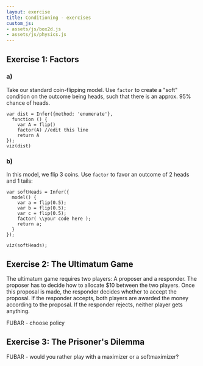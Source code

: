 ```yaml
---
layout: exercise
title: Conditioning - exercises
custom_js:
- assets/js/box2d.js
- assets/js/physics.js
---
```


## Exercise 1: Factors

### a)

Take our standard coin-flipping model. Use `factor` to create a "soft" condition on the outcome being heads, such that there is an approx. 95% chance of heads. 

~~~~
var dist = Infer({method: 'enumerate'},
  function () {
    var A = flip()
    factor(A) //edit this line
    return A
});
viz(dist)
~~~~

### b)

In this model, we flip 3 coins. Use `factor` to favor an outcome of 2 heads and 1 tails:

~~~~
var softHeads = Infer({ 
  model() {
    var a = flip(0.5);
    var b = flip(0.5);
    var c = flip(0.5);
    factor( \\your code here );
    return a;
  }
});

viz(softHeads);
~~~~

## Exercise 2: The Ultimatum Game

The ultimatum game requires two players: A proposer and a responder. The proposer has to decide how to allocate $10 between the two players. Once this proposal is made, the responder decides whether to accept the proposal. If the responder accepts, both players are awarded the money according to the proposal. If the responder rejects, neither player gets anything.

FUBAR - choose policy



## Exercise 3: The Prisoner's Dilemma

FUBAR - would you rather play with a maximizer or a softmaximizer?